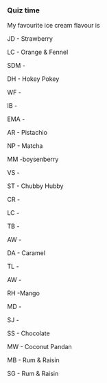 ### Quiz time

My favourite ice cream flavour is

JD - Strawberry

LC - Orange & Fennel

SDM - 

DH - Hokey Pokey

WF -

IB -

EMA -

AR - Pistachio

NP - Matcha

MM -boysenberry

VS -

ST - Chubby Hubby

CR -

LC - 

TB -

AW - 

DA - Caramel

TL -

AW -

RH -Mango

MD -

SJ -

SS - Chocolate

MW - Coconut Pandan

MB - Rum & Raisin

SG - Rum & Raisin
